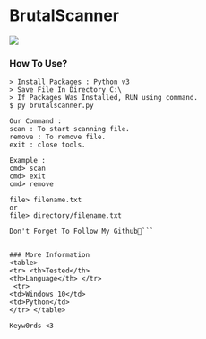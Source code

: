 











# BrutalScanner

![](https://i.ibb.co/nR4Bk2p/brutal-scanner.png)

### How To Use?
```
> Install Packages : Python v3 
> Save File In Directory C:\
> If Packages Was Installed, RUN using command. 
$ py brutalscanner.py

Our Command :
scan : To start scanning file.
remove : To remove file.
exit : close tools.

Example :
cmd> scan
cmd> exit
cmd> remove

file> filename.txt
or
file> directory/filename.txt

Don't Forget To Follow My Github🥰```


### More Information
<table>
<tr> <th>Tested</th> 
<th>Language</th> </tr>
 <tr> 
<td>Windows 10</td> 
<td>Python</td> 
</tr> </table>

Keyw0rds <3
































